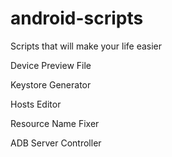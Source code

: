 android-scripts
===============

Scripts that will make your life easier


Device Preview File 

Keystore Generator

Hosts Editor

Resource Name Fixer

ADB Server Controller
